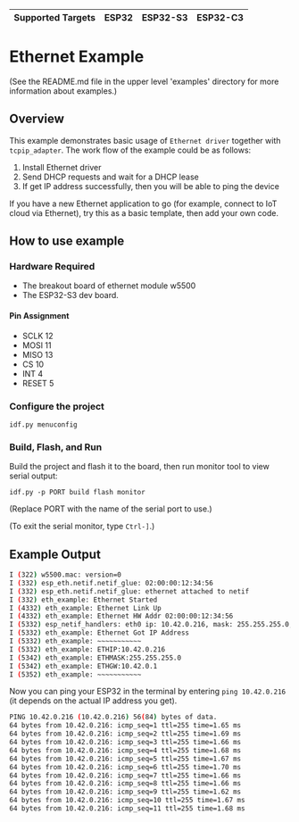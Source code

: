 | Supported Targets | ESP32 | ESP32-S3 | ESP32-C3 |
| :------------------ | ------- | ---------- | ---------- |

# Ethernet Example

(See the README.md file in the upper level 'examples' directory for more information about examples.)

## Overview

This example demonstrates basic usage of `Ethernet driver` together with `tcpip_adapter`. The work flow of the example could be as follows:

1. Install Ethernet driver
2. Send DHCP requests and wait for a DHCP lease
3. If get IP address successfully, then you will be able to ping the device

If you have a new Ethernet application to go (for example, connect to IoT cloud via Ethernet), try this as a basic template, then add your own code.

## How to use example

### Hardware Required

* The breakout board of ethernet module w5500
* The ESP32-S3 dev board.

#### Pin Assignment

* SCLK 12
* MOSI 11
* MISO 13
* CS 10
* INT 4
* RESET 5

### Configure the project

```
idf.py menuconfig
```

### Build, Flash, and Run

Build the project and flash it to the board, then run monitor tool to view serial output:

```
idf.py -p PORT build flash monitor
```

(Replace PORT with the name of the serial port to use.)

(To exit the serial monitor, type ``Ctrl-]``.)

## Example Output

```bash
I (322) w5500.mac: version=0
I (332) esp_eth.netif.netif_glue: 02:00:00:12:34:56
I (332) esp_eth.netif.netif_glue: ethernet attached to netif
I (332) eth_example: Ethernet Started
I (4332) eth_example: Ethernet Link Up
I (4332) eth_example: Ethernet HW Addr 02:00:00:12:34:56
I (5332) esp_netif_handlers: eth0 ip: 10.42.0.216, mask: 255.255.255.0, gw: 10.42.0.1
I (5332) eth_example: Ethernet Got IP Address
I (5332) eth_example: ~~~~~~~~~~~
I (5332) eth_example: ETHIP:10.42.0.216
I (5342) eth_example: ETHMASK:255.255.255.0
I (5342) eth_example: ETHGW:10.42.0.1
I (5352) eth_example: ~~~~~~~~~~~
```

Now you can ping your ESP32 in the terminal by entering `ping 10.42.0.216` (it depends on the actual IP address you get).

```bash
PING 10.42.0.216 (10.42.0.216) 56(84) bytes of data.
64 bytes from 10.42.0.216: icmp_seq=1 ttl=255 time=1.65 ms
64 bytes from 10.42.0.216: icmp_seq=2 ttl=255 time=1.69 ms
64 bytes from 10.42.0.216: icmp_seq=3 ttl=255 time=1.66 ms
64 bytes from 10.42.0.216: icmp_seq=4 ttl=255 time=1.68 ms
64 bytes from 10.42.0.216: icmp_seq=5 ttl=255 time=1.67 ms
64 bytes from 10.42.0.216: icmp_seq=6 ttl=255 time=1.70 ms
64 bytes from 10.42.0.216: icmp_seq=7 ttl=255 time=1.66 ms
64 bytes from 10.42.0.216: icmp_seq=8 ttl=255 time=1.66 ms
64 bytes from 10.42.0.216: icmp_seq=9 ttl=255 time=1.62 ms
64 bytes from 10.42.0.216: icmp_seq=10 ttl=255 time=1.67 ms
64 bytes from 10.42.0.216: icmp_seq=11 ttl=255 time=1.68 ms
```

